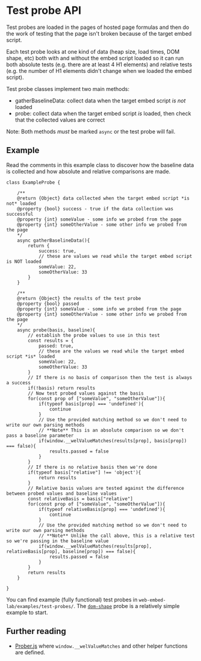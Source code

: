 # Test probe API

Test probes are loaded in the pages of hosted page formulas and then do the work of testing that the page isn't broken because of the target embed script.

Each test probe looks at one kind of data (heap size, load times, DOM shape, etc) both with and without the embed script loaded so it can run both absolute tests (e.g. there are at least 4 H1 elements) and relative tests (e.g. the number of H1 elements didn't change when we loaded the embed script).

Test probe classes implement two main methods:

- gatherBaselineData: collect data when the target embed script *is not* loaded
- probe: collect data when the target embed script *is* loaded, then check that the collected values are correct 

Note: Both methods *must* be marked `async` or the test probe will fail.

## Example

Read the comments in this example class to discover how the baseline data is collected and how absolute and relative comparisons are made.

	class ExampleProbe {

		/**
		@return {Object} data collected when the target embed script *is not* loaded
		@property {bool} success - true if the data collection was successful
		@property {int} someValue - some info we probed from the page
		@property {int} someOtherValue - some other info we probed from the page
		*/
		async gatherBaselineData(){
			return {
				success: true,
				// these are values we read while the target embed script is NOT loaded
				someValue: 22,
				someOtherValue: 33
			}
		}

		/**
		@return {Object} the results of the test probe
		@property {bool} passed
		@property {int} someValue - some info we probed from the page
		@property {int} someOtherValue - some other info we probed from the page
		*/
		async probe(basis, baseline){
			// establish the probe values to use in this test
			const results = {
				passed: true,
				// these are the values we read while the target embed script *is* loaded
				someValue: 22,
				someOtherValue: 33
			}
			// If there is no basis of comparison then the test is always a success
			if(!basis) return results
			// Now test probed values against the basis
			for(const prop of ["someValue", "someOtherValue"]){
				if(typeof basis[prop] === 'undefined'){
					continue
				}
				// Use the provided matching method so we don't need to write our own parsing methods
				// **Note** This is an absolute comparison so we don't pass a baseline parameter
				if(window.__welValueMatches(results[prop], basis[prop]) === false){
					results.passed = false
				}
			}
			// If there is no relative basis then we're done
			if(typeof basis["relative"] !== 'object'){
				return results
			}
			// Relative basis values are tested against the difference between probed values and baseline values
			const relativeBasis = basis["relative"]
			for(const prop of ["someValue", "someOtherValue"]){
				if(typeof relativeBasis[prop] === 'undefined'){
					continue
				}
				// Use the provided matching method so we don't need to write our own parsing methods
				// **Note** Unlike the call above, this is a relative test so we're passing in the baseline value
				if(window.__welValueMatches(results[prop], relativeBasis[prop], baseline[prop]) === false){
					results.passed = false
				}
			}
			return results
		}

	}

You can find example (fully functional) test probes in `web-embed-lab/examples/test-probes/`. The [`dom-shape`](../examples/test-probes/dom-shape/test.js) probe is a relatively simple example to start.

## Further reading

- [Prober.js](../fe/src/prober/prober.js) where `window.__welValueMatches` and other helper functions are defined.
